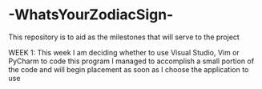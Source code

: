 # -WhatsYourZodiacSign-
This repository is to aid as the milestones that will serve to the project




WEEK 1: 
This week I am deciding whether to use Visual Studio, Vim or PyCharm to code this program
I managed to accomplish a small portion of the code and will begin placement as soon as I choose the application to use 



